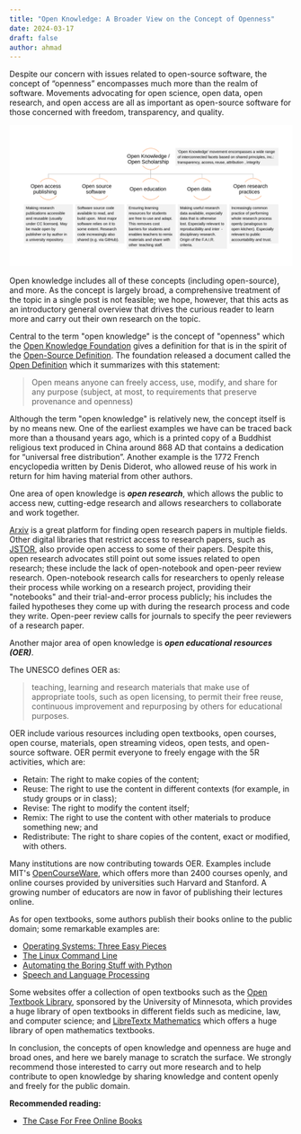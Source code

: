 ```yaml
---
title: "Open Knowledge: A Broader View on the Concept of Openness"
date: 2024-03-17
draft: false
author: ahmad
---
```


Despite our concern with issues related to open-source software, the concept of “openness” encompasses much more than the realm of software. Movements advocating for open science, open data, open research, and open access are all as important as open-source software for those concerned with freedom, transparency, and quality.

![Image showing what falls under "open knowledge"](open-knowledge-facets.png)

Open knowledge includes all of these concepts (including open-source), and more. As the concept is largely broad, a comprehensive treatment of the topic in a single post is not feasible; we hope, however, that this acts as an introductory general overview that drives the curious reader to learn more and carry out their own research on the topic.


Central to the term "open knowledge" is the concept of "openness" which the [Open Knowledge Foundation](https://okfn.org/) gives a definition for that is in the spirit of the [Open-Source Definition](https://opensource.org/osd). The foundation released a document called the [Open Definition](https://opendefinition.org/) which it summarizes with this statement:

> Open means anyone can freely access, use, modify, and share for any purpose (subject, at most, to requirements that
preserve provenance and openness)


Although the term "open knowledge" is relatively new, the concept itself is by no means new. One of the earliest examples we have can be traced back more than a thousand years ago, which is a printed copy of a Buddhist religious text produced in China around 868 AD that contains a dedication for “universal free distribution”. Another example is the 1772 French encyclopedia written by Denis Diderot, who allowed reuse of his work in return for him having material from other authors.


One area of open knowledge is **_open research_**, which allows the public to access new, cutting-edge research and allows researchers to collaborate and work together.

[Arxiv](https://arxiv.org/) is a great platform for finding open research papers in multiple fields. Other digital libraries that restrict access to research papers, such as [JSTOR](https://www.jstor.org/), also provide open access to some of their papers. Despite this, open research advocates still point out some issues related to open research; these include the lack of open-notebook and open-peer review research. Open-notebook research calls for researchers to openly release their process while working on a research project, providing their "notebooks" and their trial-and-error process publicly; his includes the failed hypotheses they come up with during the research process and code they write. Open-peer review calls for journals to specify the peer reviewers of a research paper.



Another major area of open knowledge is **_open educational resources (OER)_**.

The UNESCO defines OER as:
> teaching, learning and research materials that make use of appropriate tools, such as open licensing, to permit their free reuse, continuous improvement and repurposing by others for educational purposes.

OER include various resources including open textbooks, open courses, open course, materials, open streaming videos, open tests, and open-source software. OER permit everyone to freely engage with the 5R activities, which are:

* Retain: The right to make copies of the content;
* Reuse: The right to use the content in different contexts (for example, in study groups or in class);
* Revise: The right to modify the content itself;
* Remix: The right to use the content with other materials to produce something new; and
* Redistribute: The right to share copies of the content, exact or modified, with others.

Many institutions are now contributing towards OER. Examples include MIT's [OpenCourseWare](https://ocw.mit.edu/), which offers more than 2400 courses openly, and online courses provided by universities such Harvard and Stanford. A growing number of educators are now in favor of publishing their lectures online.

As for open textbooks, some authors publish their books online to the public domain; some remarkable examples are:
* [Operating Systems: Three Easy Pieces](https://pages.cs.wisc.edu/~remzi/OSTEP/)
* [The Linux Command Line](https://www.linuxcommand.org/tlcl.php)
* [Automating the Boring Stuff with Python](https://automatetheboringstuff.com)
* [Speech and Language Processing](https://web.stanford.edu/~jurafsky/slp3/)

Some websites offer a collection of open textbooks such as the [Open Textbook Library](https://open.umn.edu/opentextbooks/), sponsored by the University of Minnesota, which provides a huge library of open textbooks in different fields such as medicine, law, and computer science; and [LibreTextx Mathematics](https://math.libretexts.org/) which offers a huge library of open mathematics textbooks.

In conclusion, the concepts of open knowledge and openness are huge and broad ones, and here we barely manage to scratch the surface. We strongly recommend those interested to carry out more research and to help contribute to open knowledge by sharing knowledge and content openly and freely for the public domain.


**Recommended reading:**
* [The Case For Free Online Books](https://from-a-to-remzi.blogspot.com/2014/01/the-case-for-free-online-books-fobs.html)
